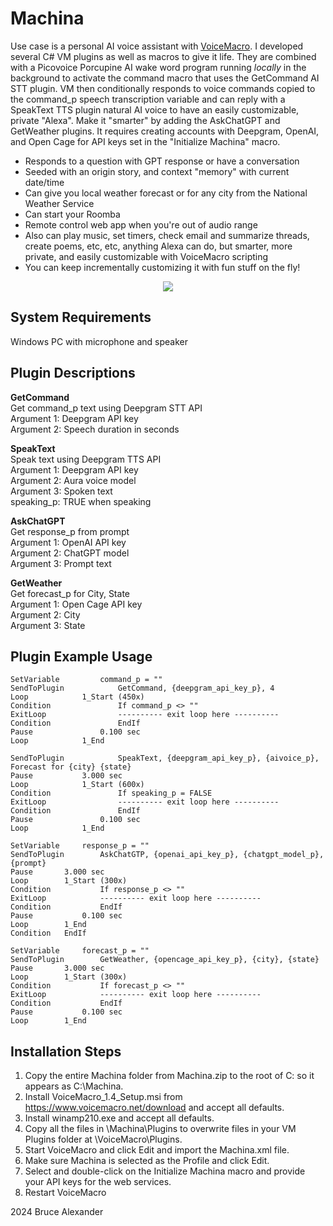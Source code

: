 Machina
==

Use case is a personal AI voice assistant with [VoiceMacro](https://www.voicemacro.net). I developed several C# VM plugins as well as macros to give it life. They are combined with a Picovoice Porcupine AI wake word program running *locally* in the background to activate the command macro that uses the GetCommand AI STT plugin. VM then conditionally responds to voice commands copied to the command_p speech transcription variable and can reply with a SpeakText TTS plugin natural AI voice to have an easily customizable, private "Alexa". Make it "smarter" by adding the AskChatGPT and GetWeather plugins. It requires creating accounts with Deepgram, OpenAI, and Open Cage for API keys set in the "Initialize Machina" macro.

- Responds to a question with GPT response or have a conversation
- Seeded with an origin story, and context "memory" with current date/time
- Can give you local weather forecast or for any city from the National Weather Service
- Can start your Roomba
- Remote control web app when you're out of audio range
- Also can play music, set timers, check email and summarize threads, create poems, etc, etc, anything Alexa can do, but smarter, more private, and easily customizable with VoiceMacro scripting
- You can keep incrementally customizing it with fun stuff on the fly!

<p align="center">
  <img src="https://repository-images.githubusercontent.com/811629505/ba9e6961-bbdc-488c-8760-97e0d3ad67d7" />
</p>

System Requirements
--
Windows PC with microphone and speaker

Plugin Descriptions
--

**GetCommand**  
Get command_p text using Deepgram STT API  
Argument 1: Deepgram API key  
Argument 2: Speech duration in seconds  

**SpeakText**  
Speak text using Deepgram TTS API  
Argument 1: Deepgram API key  
Argument 2: Aura voice model  
Argument 3: Spoken text  
speaking_p: TRUE when speaking  

**AskChatGPT**  
Get response_p from prompt  
Argument 1: OpenAI API key  
Argument 2: ChatGPT model  
Argument 3: Prompt text  

**GetWeather**  
Get forecast_p for City, State  
Argument 1: Open Cage API key  
Argument 2: City  
Argument 3: State  

Plugin Example Usage
--

```VoiceMacro
SetVariable	        command_p = ""
SendToPlugin	        GetCommand, {deepgram_api_key_p}, 4
Loop	        1_Start (450x)
Condition	            If command_p <> ""
ExitLoop	            ---------- exit loop here ----------
Condition	            EndIf
Pause	            0.100 sec
Loop	        1_End
```

```VoiceMacro
SendToPlugin	        SpeakText, {deepgram_api_key_p}, {aivoice_p}, Forecast for {city} {state}
Pause	        3.000 sec
Loop	        1_Start (600x)
Condition	            If speaking_p = FALSE
ExitLoop	            ---------- exit loop here ----------
Condition	            EndIf
Pause	            0.100 sec
Loop	        1_End
```

```VoiceMacro
SetVariable	    response_p = ""
SendToPlugin	    AskChatGTP, {openai_api_key_p}, {chatgpt_model_p}, {prompt}
Pause	    3.000 sec
Loop	    1_Start (300x)
Condition	        If response_p <> ""
ExitLoop	        ---------- exit loop here ----------
Condition	        EndIf
Pause	        0.100 sec
Loop	    1_End
Condition	EndIf
```

```VoiceMacro
SetVariable	    forecast_p = ""
SendToPlugin	    GetWeather, {opencage_api_key_p}, {city}, {state}
Pause	    3.000 sec
Loop	    1_Start (300x)
Condition	        If forecast_p <> ""
ExitLoop	        ---------- exit loop here ----------
Condition	        EndIf
Pause	        0.100 sec
Loop	    1_End
```

Installation Steps
--
1. Copy the entire Machina folder from Machina.zip to the root of C: so it appears as C:\Machina.
2. Install VoiceMacro_1.4_Setup.msi from https://www.voicemacro.net/download and accept all defaults.
3. Install winamp210.exe and accept all defaults.
4. Copy all the files in \Machina\Plugins to overwrite files in your VM Plugins folder at \VoiceMacro\Plugins.
5. Start VoiceMacro and click Edit and import the Machina.xml file.
6. Make sure Machina is selected as the Profile and click Edit.
7. Select and double-click on the Initialize Machina macro and provide your API keys for the web services.
8. Restart VoiceMacro

2024 Bruce Alexander
